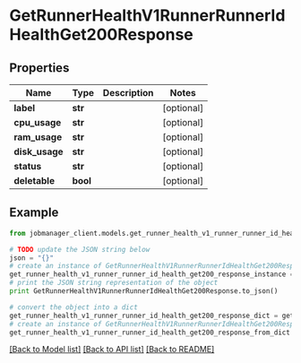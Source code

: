 # GetRunnerHealthV1RunnerRunnerIdHealthGet200Response


## Properties
Name | Type | Description | Notes
------------ | ------------- | ------------- | -------------
**label** | **str** |  | [optional] 
**cpu_usage** | **str** |  | [optional] 
**ram_usage** | **str** |  | [optional] 
**disk_usage** | **str** |  | [optional] 
**status** | **str** |  | [optional] 
**deletable** | **bool** |  | [optional] 

## Example

```python
from jobmanager_client.models.get_runner_health_v1_runner_runner_id_health_get200_response import GetRunnerHealthV1RunnerRunnerIdHealthGet200Response

# TODO update the JSON string below
json = "{}"
# create an instance of GetRunnerHealthV1RunnerRunnerIdHealthGet200Response from a JSON string
get_runner_health_v1_runner_runner_id_health_get200_response_instance = GetRunnerHealthV1RunnerRunnerIdHealthGet200Response.from_json(json)
# print the JSON string representation of the object
print GetRunnerHealthV1RunnerRunnerIdHealthGet200Response.to_json()

# convert the object into a dict
get_runner_health_v1_runner_runner_id_health_get200_response_dict = get_runner_health_v1_runner_runner_id_health_get200_response_instance.to_dict()
# create an instance of GetRunnerHealthV1RunnerRunnerIdHealthGet200Response from a dict
get_runner_health_v1_runner_runner_id_health_get200_response_from_dict = GetRunnerHealthV1RunnerRunnerIdHealthGet200Response.from_dict(get_runner_health_v1_runner_runner_id_health_get200_response_dict)
```
[[Back to Model list]](../README.md#documentation-for-models) [[Back to API list]](../README.md#documentation-for-api-endpoints) [[Back to README]](../README.md)


